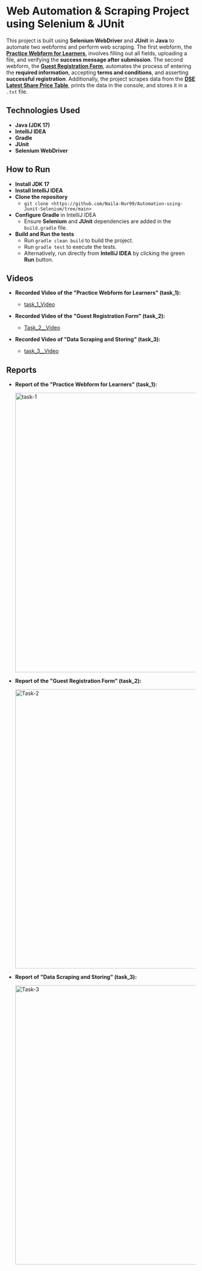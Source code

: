 # Web Automation & Scraping Project using Selenium & JUnit

This project is built using **Selenium WebDriver** and **JUnit** in **Java** to automate two webforms and perform web scraping. The first webform, the [**Practice Webform for Learners**](https://www.digitalunite.com/practice-webform-learners), involves filling out all fields, uploading a file, and verifying the **success message after submission**. The second webform, the [**Guest Registration Form**](https://demo.wpeverest.com/user-registration/guest-registration-form/), automates the process of entering the **required information**, accepting **terms and conditions**, and asserting **successful registration**. Additionally, the project scrapes data from the [**DSE Latest Share Price Table**](https://dsebd.org/latest_share_price_scroll_by_value.php), prints the data in the console, and stores it in a `.txt` file.

## Technologies Used

- **Java (JDK 17)**
- **IntelliJ IDEA**
- **Gradle**
- **JUnit**
- **Selenium WebDriver**

## How to Run

- **Install JDK 17**  
- **Install IntelliJ IDEA**  
- **Clone the repository**  
   - `git clone <https://github.com/Naila-Nur99/Automation-using-Junit-Selenium/tree/main>`
- **Configure Gradle** in IntelliJ IDEA  
   - Ensure **Selenium** and **JUnit** dependencies are added in the `build.gradle` file.
- **Build and Run the tests**  
   - Run `gradle clean build` to build the project.
   - Run `gradle test` to execute the tests.
   - Alternatively, run directly from **IntelliJ IDEA** by clicking the green **Run** button.

## Videos

- **Recorded Video of the "Practice Webform for Learners" (task_1):**  
   - [task_1_Video](https://drive.google.com/file/d/19mBau68f2GCiKzv51tPFZ_2TyBpkRveb/view?usp=drive_link)
   
- **Recorded Video of the "Guest Registration Form" (task_2):**  
   - [Task_2__Video](https://drive.google.com/file/d/1ArfLpSYMVcoNpp0NURR5ONBPOecaJMb5/view?usp=drive_link)

- **Recorded Video of "Data Scraping and Storing" (task_3):**  
   - [task_3__Video](https://drive.google.com/file/d/1sDLmmTMMexoQxxoofScNfD7iungNYAdE/view?usp=sharing)

## Reports

- **Report of the "Practice Webform for Learners" (task_1):**  

  <img width="744" alt="task-1" src="https://github.com/user-attachments/assets/0491e535-57f2-43ae-861a-82630cefb982" />

   
- **Report of the "Guest Registration Form" (task_2):**  

  <img width="743" alt="Task-2" src="https://github.com/user-attachments/assets/9e91d67e-7cb6-405d-9fb0-734f6a74c173" />


- **Report of "Data Scraping and Storing" (task_3):**
  
  <img width="743" alt="Task-3" src="https://github.com/user-attachments/assets/e1a8cce6-8069-4d60-833b-2923d11259c7" />

